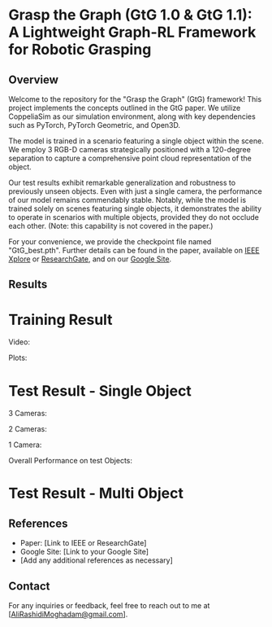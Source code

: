 # Grasp the Graph (GtG 1.0 & GtG 1.1): A Lightweight Graph-RL Framework for Robotic Grasping

## Overview
Welcome to the repository for the "Grasp the Graph" (GtG) framework! This project implements the concepts outlined in the GtG paper. We utilize CoppeliaSim as our simulation environment, along with key dependencies such as PyTorch, PyTorch Geometric, and Open3D.

The model is trained in a scenario featuring a single object within the scene. We employ 3 RGB-D cameras strategically positioned with a 120-degree separation to capture a comprehensive point cloud representation of the object.

Our test results exhibit remarkable generalization and robustness to previously unseen objects. Even with just a single camera, the performance of our model remains commendably stable. Notably, while the model is trained solely on scenes featuring single objects, it demonstrates the ability to operate in scenarios with multiple objects, provided they do not occlude each other. (Note: this capability is not covered in the paper.)

For your convenience, we provide the checkpoint file named "GtG_best.pth". Further details can be found in the paper, available on [IEEE Xplore](https://ieeexplore.ieee.org/abstract/document/10412387) or [ResearchGate](https://www.researchgate.net/profile/Ali-Rashidi-Moghadam/publication/377819311_Grasp_the_Graph_GtG_A_Super_Light_Graph-RL_Framework_for_Robotic_Grasping/links/65ca348f1e1ec12eff8a5659/Grasp-the-Graph-GtG-A-Super-Light-Graph-RL-Framework-for-Robotic-Grasping.pdf), and on our [Google Site](https://sites.google.com/view/grasp-the-graph-gtg/home).

## Results

# Training Result
Video:

Plots:

# Test Result - Single Object
3 Cameras:

2 Cameras:

1 Camera:

Overall Performance on test Objects:

# Test Result - Multi Object


## References
- Paper: [Link to IEEE or ResearchGate]
- Google Site: [Link to your Google Site]
- [Add any additional references as necessary]


## Contact
For any inquiries or feedback, feel free to reach out to me at [AliRashidiMoghadam@gmail.com].
